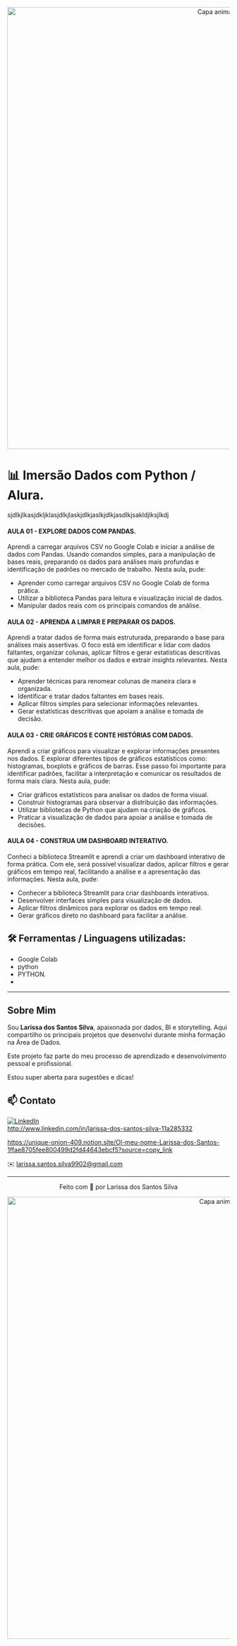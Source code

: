 <!-- Capa animada superior -->
<p align="center">
  <img src="https://capsule-render.vercel.app/api?type=waving&color=052D6E&height=120&section=header" alt="Capa animada superior" width="1000" />
</p>

# 📊 Imersão Dados com Python / Alura.
sjdlkjlkasjdkljklasjdlkjlaskjdlkjaslkjdlkjasdlkjsakldjlksjlkdj





#### AULA 01 - EXPLORE DADOS COM PANDAS.
 Aprendi a carregar arquivos CSV no Google Colab e iniciar a análise de dados com Pandas. Usando comandos simples, para a manipulação de bases reais, preparando os dados para análises mais profundas e identificação de padrões no mercado de trabalho. 
Nesta aula, pude:
- Aprender como carregar arquivos CSV no Google Colab de forma prática.
- Utilizar a biblioteca Pandas para leitura e visualização inicial de dados.
- Manipular dados reais com os principais comandos de análise.

#### AULA 02 - APRENDA A LIMPAR E PREPARAR OS DADOS.
 Aprendi a tratar dados de forma mais estruturada, preparando a base para análises mais assertivas. O foco está em identificar e lidar com dados faltantes, organizar colunas, aplicar filtros e gerar estatísticas descritivas que ajudam a entender melhor os dados e extrair insights relevantes.
Nesta aula, pude:
- Aprender técnicas para renomear colunas de maneira clara e organizada.
- Identificar e tratar dados faltantes em bases reais.
- Aplicar filtros simples para selecionar informações relevantes.
- Gerar estatísticas descritivas que apoiam a análise e tomada de decisão.

#### AULA 03 - CRIE GRÁFICOS E CONTE HISTÓRIAS COM DADOS.
 Aprendi a criar gráficos para visualizar e explorar informações presentes nos dados. E explorar diferentes tipos de gráficos estatísticos como: histogramas, boxplots e gráficos de barras. Esse passo foi importante para identificar padrões, facilitar a interpretação e comunicar os resultados de forma mais clara.
Nesta aula, pude:
- Criar gráficos estatísticos para analisar os dados de forma visual.
- Construir histogramas para observar a distribuição das informações.
- Utilizar bibliotecas de Python que ajudam na criação de gráficos.
- Praticar a visualização de dados para apoiar a análise e tomada de decisões.

#### AULA 04 - CONSTRUA UM DASHBOARD INTERATIVO.
 Conheci a biblioteca Streamlit e aprendi a criar um dashboard interativo de forma prática. Com ele, será possível visualizar dados, aplicar filtros e gerar gráficos em tempo real, facilitando a análise e a apresentação das informações.
Nesta aula, pude:
- Conhecer a biblioteca Streamlit para criar dashboards interativos.
- Desenvolver interfaces simples para visualização de dados.
- Aplicar filtros dinâmicos para explorar os dados em tempo real.
- Gerar gráficos direto no dashboard para facilitar a análise.



## 🛠️ Ferramentas / Linguagens utilizadas:

- Google Colab
- python 
- PYTHON.
- 


---


## Sobre Mim

Sou **Larissa dos Santos Silva**, apaixonada por dados, BI e storytelling. Aqui compartilho os principais projetos que desenvolvi durante minha formação na Área de Dados.


Este projeto faz parte do meu processo de aprendizado e desenvolvimento pessoal e profissional. 


Estou super aberta para sugestôes e dicas!






## 📫 Contato

[![LinkedIn](https://img.shields.io/badge/LinkedIn-Perfil%20Profissional-blue?style=flat-square&logo=linkedin)](https://www.linkedin.com/in/seu-perfil)  
http://www.linkedin.com/in/larissa-dos-santos-silva-11a285332

https://unique-onion-409.notion.site/Ol-meu-nome-Larissa-dos-Santos-1ffae8705fee800499d2fd44643ebcf5?source=copy_link

✉️ larissa.santos.silva9902@gmail.com


---

<p align="center">Feito com 💙 por Larissa dos Santos Silva</p>



<!-- Capa animada inferior -->
<p align="center">
  <img src="https://capsule-render.vercel.app/api?type=waving&color=052D6E&height=120&section=footer" alt="Capa animada inferior" width="1000" />
</p>
